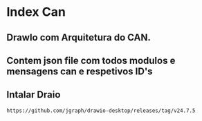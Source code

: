 # Index Can

## DrawIo com Arquitetura do CAN.
## Contem json file com todos modulos e mensagens can e respetivos ID's

## Intalar Draio
```
https://github.com/jgraph/drawio-desktop/releases/tag/v24.7.5
```

